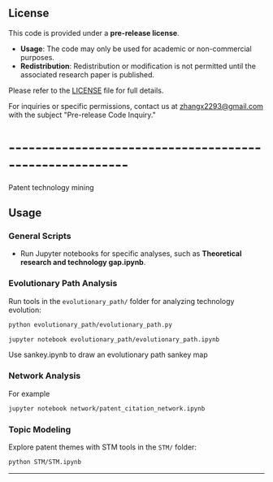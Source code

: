 ## License

This code is provided under a **pre-release license**. 

- **Usage**: The code may only be used for academic or non-commercial purposes.
- **Redistribution**: Redistribution or modification is not permitted until the associated research paper is published.

Please refer to the [LICENSE](./LICENSE) file for full details.

For inquiries or specific permissions, contact us at zhangx2293@gmail.com with the subject "Pre-release Code Inquiry."




# --------------------------------------------------------

Patent technology mining


## Usage

### General Scripts
- Run Jupyter notebooks for specific analyses, such as **Theoretical research and technology gap.ipynb**.

### Evolutionary Path Analysis
Run tools in the `evolutionary_path/` folder for analyzing technology evolution:
```bash
python evolutionary_path/evolutionary_path.py

jupyter notebook evolutionary_path/evolutionary_path.ipynb
```
Use sankey.ipynb to draw an evolutionary path sankey map

### Network Analysis
For example
```bash
jupyter notebook network/patent_citation_network.ipynb
```

### Topic Modeling
Explore patent themes with STM tools in the `STM/` folder:
```bash
python STM/STM.ipynb
```

---

